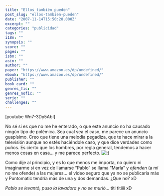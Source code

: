 ```yaml
---
title: "Ellos también pueden"
post_slug: "ellos-tambien-pueden"
date: "2007-11-14T15:50:28.000Z"
excerpt: ""
categories: "publicidad"
tags: ""
i18n: ""
synopsis: ""
score: ""
pages: ""
isbn: ""
asin: ""
author: ""
paper: "https://www.amazon.es/dp/undefined/"
ebook: "https://www.amazon.es/dp/undefined/"
publisher: ""
book_card: ""
genres_fic: ""
genres_nofic: ""
serie: ""
challenges: ""
---
```


\[youtube Wn7-3Dy5AbI\]

No sé si es que no me he enterado, o que este anuncio no ha causado ningún tipo de polémica. Sea cual sea el caso, me parece un anuncio guapísimo. Creo que tiene una melodía pegadiza, que te hace mirar a la televisión aunque no estés haciéndole caso, y que dice verdades como puños. Es cierto que los hombres, por regla general, tendemos a hacer menos cosas en casa… y me parece perfecto. ![:)](http://fjp.es/wp-includes/images/smilies/icon_smile.gif)

Como dije al principio, y es lo que menos me importa, no quiero ni imaginarme si en vez de llamarse “Pablo” se llama “María” y _ofenden_ (a mí no me ofende) a las mujeres… el vídeo seguro que ya no se publicaría más y Puntomatic tendría más de una y dos demandas. ¿Que no? xD

_Pablo se levantó, puso la lavadora y no se murió…_ titi titiiii xD
